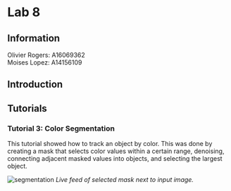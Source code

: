 # Lab 8
## Information
Olivier Rogers: A16069362  
Moises Lopez: A14156109
## Introduction


## Tutorials

### Tutorial 3: Color Segmentation

This tutorial showed how to track an object by color. This was done by creating a mask that selects color values within a certain range, denoising, connecting adjacent masked values into objects, and selecting the largest object.  


![segmentation](Images/tutorial2_segmentation.gif)
*Live feed of selected mask next to input image.*